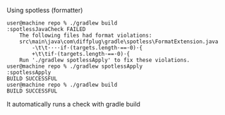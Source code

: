 Using spotless (formatter)
```
user@machine repo % ./gradlew build
:spotlessJavaCheck FAILED
    The following files had format violations:
    src\main\java\com\diffplug\gradle\spotless\FormatExtension.java
        -\t\t····if·(targets.length·==·0)·{
        +\t\tif·(targets.length·==·0)·{
    Run './gradlew spotlessApply' to fix these violations.
user@machine repo % ./gradlew spotlessApply
:spotlessApply
BUILD SUCCESSFUL
user@machine repo % ./gradlew build
BUILD SUCCESSFUL
```
It automatically runs a check with gradle build